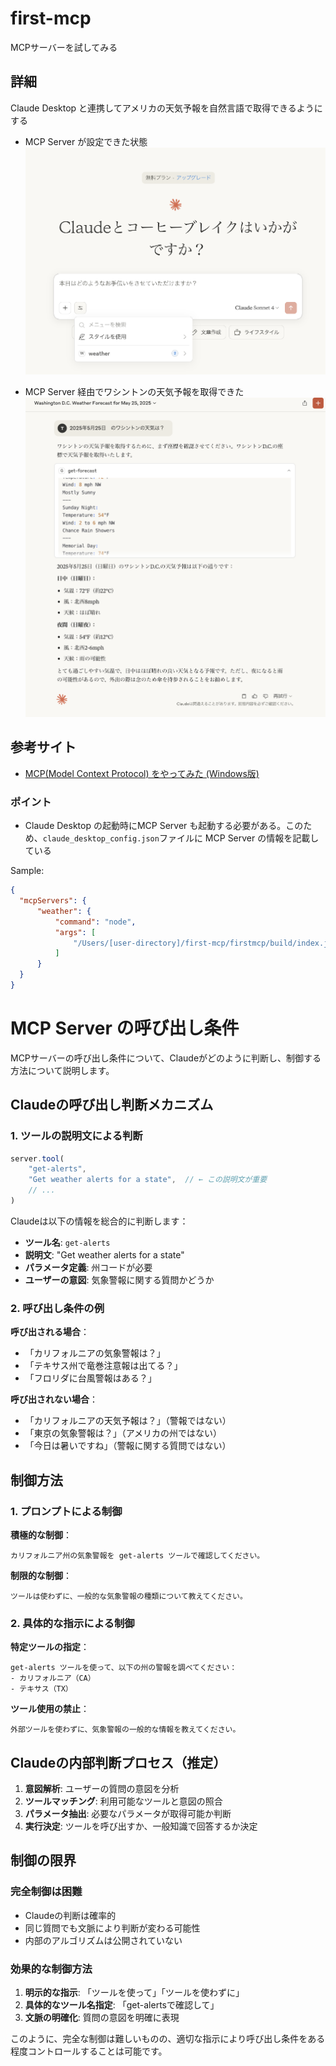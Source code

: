 # first-mcp
MCPサーバーを試してみる

## 詳細

Claude Desktop と連携してアメリカの天気予報を自然言語で取得できるようにする

* MCP Server が設定できた状態
![claude-weather-mcp](./img/screen-claude-weather-mcp-setting.png)

* MCP Server 経由でワシントンの天気予報を取得できた
![claude-weather-washingtonD.C](./img/screen-claude-weather-washingtonD.C.png)

## 参考サイト

* [MCP(Model Context Protocol) をやってみた (Windows版)](https://zenn.dev/kameoncloud/articles/7b663daf3c4fad)


### ポイント

* Claude Desktop の起動時にMCP Server も起動する必要がある。このため、`claude_desktop_config.json`ファイルに MCP Server の情報を記載している

Sample:
```json
{
  "mcpServers": {
      "weather": {
          "command": "node",
          "args": [
              "/Users/[user-directory]/first-mcp/firstmcp/build/index.js"
          ]
      }
  }
}
```

# MCP Server の呼び出し条件

MCPサーバーの呼び出し条件について、Claudeがどのように判断し、制御する方法について説明します。

## Claudeの呼び出し判断メカニズム

### 1. ツールの説明文による判断
```typescript
server.tool(
    "get-alerts",
    "Get weather alerts for a state",  // ← この説明文が重要
    // ...
)
```

Claudeは以下の情報を総合的に判断します：
- **ツール名**: `get-alerts`
- **説明文**: "Get weather alerts for a state"
- **パラメータ定義**: 州コードが必要
- **ユーザーの意図**: 気象警報に関する質問かどうか

### 2. 呼び出し条件の例

**呼び出される場合**：
- 「カリフォルニアの気象警報は？」
- 「テキサス州で竜巻注意報は出てる？」
- 「フロリダに台風警報はある？」

**呼び出されない場合**：
- 「カリフォルニアの天気予報は？」（警報ではない）
- 「東京の気象警報は？」（アメリカの州ではない）
- 「今日は暑いですね」（警報に関する質問ではない）

## 制御方法

### 1. プロンプトによる制御

**積極的な制御**：
```
カリフォルニア州の気象警報を get-alerts ツールで確認してください。
```

**制限的な制御**：
```
ツールは使わずに、一般的な気象警報の種類について教えてください。
```

### 2. 具体的な指示による制御

**特定ツールの指定**：
```
get-alerts ツールを使って、以下の州の警報を調べてください：
- カリフォルニア（CA）
- テキサス（TX）
```

**ツール使用の禁止**：
```
外部ツールを使わずに、気象警報の一般的な情報を教えてください。
```

## Claudeの内部判断プロセス（推定）

1. **意図解析**: ユーザーの質問の意図を分析
2. **ツールマッチング**: 利用可能なツールと意図の照合
3. **パラメータ抽出**: 必要なパラメータが取得可能か判断
4. **実行決定**: ツールを呼び出すか、一般知識で回答するか決定

## 制御の限界

### 完全制御は困難
- Claudeの判断は確率的
- 同じ質問でも文脈により判断が変わる可能性
- 内部のアルゴリズムは公開されていない

### 効果的な制御方法
1. **明示的な指示**: 「ツールを使って」「ツールを使わずに」
2. **具体的なツール名指定**: 「get-alertsで確認して」
3. **文脈の明確化**: 質問の意図を明確に表現

このように、完全な制御は難しいものの、適切な指示により呼び出し条件をある程度コントロールすることは可能です。





